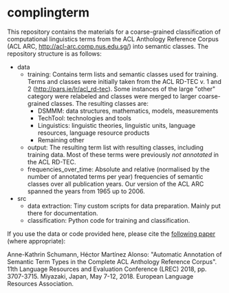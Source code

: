 # complingterm

This repository contains the materials for a coarse-grained classification of computational linguistics terms from the ACL Anthology Reference Corpus (ACL ARC, http://acl-arc.comp.nus.edu.sg/) into semantic classes. The repository structure is as follows:

* data
	* training: Contains term lists and semantic classes used for training. Terms and classes were initially taken from the ACL RD-TEC v. 1 and 2 (http://pars.ie/lr/acl_rd-tec). Some instances of the large "other" category were relabeled and classes were merged to larger coarse-grained classes. The resulting classes are:
		* DSMMM: data structures, mathematics, models, measurements
		* TechTool: technologies and tools
		* Linguistics: linguistic theories, linguistic units, language resources, language resource products
		* Remaining other
	* output: The resulting term list with resulting classes, including training data. Most of these terms were previously *not annotated* in the ACL RD-TEC.
	* frequencies_over_time: Absolute and relative (normalised by the number of annotated terms per year) frequencies of semantic classes over all publication years. Our version of the ACL ARC spanned the years from 1965 up to 2006.
* src
	* data extraction: Tiny custom scripts for data preparation. Mainly put there for documentation.
	* classification: Python code for training and classification.

If you use the data or code provided here, please cite the [following paper](http://www.lrec-conf.org/proceedings/lrec2018/pdf/154.pdf) (where appropriate):

Anne-Kathrin Schumann, Héctor Martínez Alonso: "Automatic Annotation of Semantic Term Types in the Complete ACL Anthology Reference Corpus". 11th Language Resources and Evaluation Conference (LREC) 2018, pp. 3707-3715. Miyazaki, Japan, May 7-12, 2018. European Language Resources Association.
